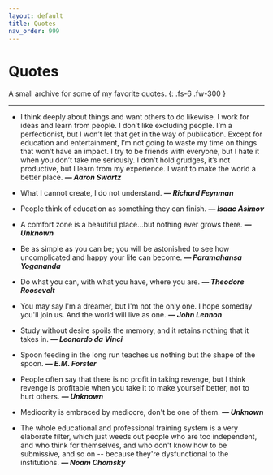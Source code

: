 ```yaml
---
layout: default
title: Quotes
nav_order: 999
---
```


# Quotes

A small archive for some of my favorite quotes.
{: .fs-6 .fw-300 }

---

- I think deeply about things and want others to do likewise. I work for ideas and learn from people. I don’t like excluding people. I’m a perfectionist, but I won’t let that get in the way of publication. Except for education and entertainment, I’m not going to waste my time on things that won’t have an impact. I try to be friends with everyone, but I hate it when you don’t take me seriously. I don’t hold grudges, it’s not productive, but I learn from my experience. I want to make the world a better place. __*― Aaron Swartz*__

- What I cannot create, I do not understand. __*― Richard Feynman*__

- People think of education as something they can finish. __*― Isaac Asimov*__

- A comfort zone is a beautiful place…but nothing ever grows there. __*― Unknown*__

- Be as simple as you can be; you will be astonished to see how uncomplicated and happy your life can become. __*― Paramahansa Yogananda*__

- Do what you can, with what you have, where you are. __*― Theodore Roosevelt*__

- You may say I'm a dreamer, but I'm not the only one. I hope someday you'll join us. And the world will live as one. __*― John Lennon*__

- Study without desire spoils the memory, and it retains nothing that it takes in. __*― Leonardo da Vinci*__ 

- Spoon feeding in the long run teaches us nothing but the shape of the spoon. __*― E.M. Forster*__

- People often say that there is no profit in taking revenge, but I think revenge is profitable when you take it to make yourself better, not to hurt others. __*― Unknown*__

- Mediocrity is embraced by mediocre, don't be one of them. __*― Unknown*__

- The whole educational and professional training system is a very elaborate filter, which just weeds out people who are too independent, and who think for themselves, and who don't know how to be submissive, and so on -- because they're dysfunctional to the institutions. __*― Noam Chomsky*__
